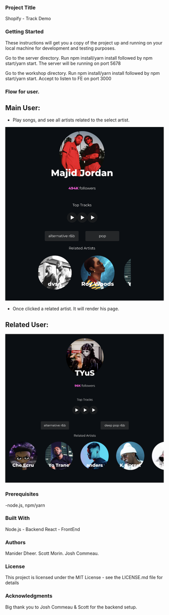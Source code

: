 
### Project Title
Shopify - Track Demo

### Getting Started
These instructions will get you a copy of the project up and running on your local machine for development and testing purposes.

Go to the server directory. Run npm install/yarn install followed by npm start/yarn start. The server will be running on port 5678

Go to the workshop directory. Run npm install/yarn install followed by npm start/yarn start. Accept to listen to FE on port 3000


### Flow for user.
## Main User:
- Play songs, and see all artists related to the select artist. 
<img src="workshop/public/Home.png" alt="Home" />

- Once clicked a related artist. It will render his page.
## Related User:
<img src="workshop/public/Related.png" alt="Related" />

### Prerequisites
-node.js, npm/yarn

### Built With
Node.js - Backend
React - FrontEnd

### Authors
Manider Dheer.
Scott Morin.
Josh Commeau.

### License
This project is licensed under the MIT License - see the LICENSE.md file for details

### Acknowledgments
Big thank you to Josh Commeau & Scott for the backend setup.